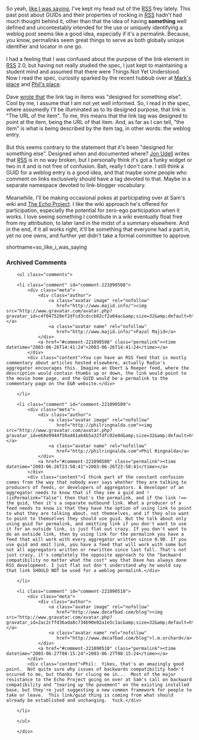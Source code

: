 So yeah,
<a href="http://www.decafbad.com/blog/tech/guids_in_rss_rock.html" target="_top">like I was saying</a>,
I've kept my head out of the <a href="http://www.decafbad.com/twiki/bin/view/Main/RSS">RSS</a> frey lately.  This past post about GUIDs and
their properties of rocking in <a href="http://www.decafbad.com/twiki/bin/view/Main/RSS">RSS</a> hadn't had much thought behind it, other
than that the idea of having <strong>something</strong> well defined and uncontestably intended
for the use or uniquely identifying a weblog post seems like a good idea,
especially if it's a permalink.  Because, you know, permalinks seem great things
to serve as both globally unique identifier and locator in one go.
<br /><br />
I had a feeling that I was confused about the purpose of the link element in <a href="http://www.decafbad.com/twiki/bin/view/Main/RSS">RSS</a>
2.0, but having not really studied the spec, I just kept to maintaining a student
mind and assumed that there were Things Not Yet Understood.  Now I read the spec,
curiosity sparked by the recent hubbub over at
<a href="http://diveintomark.org/archives/2003/06/26/will_the_real_rss_validator_please_stand_up.html" target="_top">Mark's place</a>
and <a href="http://philringnalda.com/blog/2003/06/say_it_loud_im_funky_and_im_proud.php#006367" target="_top">Phil's place</a>.
<br /><br />
Dave
<a href="http://scriptingnews.userland.com/2003/06/25#theLizardBrainOfRss" target="_top">wrote that</a>
the link tag in items was "designed for something else".  Cool
by me, I assume that I am not yet well informed.  So, I read in the
spec, where assumedly I'll be illuminated as to its designed purpose,
that link is "The URL of the item".  To me, this means that the link
tag was designed to point at the item, being the URL of that item.
And, as far as I can tell, "the item" is what is being described by
the item tag, in other words: the weblog entry.
<br /><br />
But this seems contrary to the statement that it's been "designed for
something else".  Designed when and documented where?
<a href="http://weblog.infoworld.com/udell/2003/06/25.html#a732" target="_top">Jon Udell</a> writes
that <a href="http://www.decafbad.com/twiki/bin/view/Main/RSS">RSS</a> is in no way broken, but I personally think it's got a funky widget
or two in it and is not free of confusion.  Bah, really I
don't care.  I still think a GUID for a weblog entry is a good idea,
and that maybe some people who comment on links exclusively should
have a tag devoted to that.  Maybe in a separate namespace devoted
to link-blogger vocabulary.
<br /><br />
Meanwhile, I'll be making occasional pokes at participating
over at Sam's wiki and <a href="http://www.intertwingly.net/wiki/pie/FrontPage" target="_top">The Echo Project</a>.
I like the wiki approach he's
offered for participation, especially the potential for zero-ego participation
when it works.  I love seeing something I contribute in a wiki eventually
float free from my attribution, to later land in the midst of a summary
elsewhere.  And in the end, if it all works right, it'll be something
that everyone had a part in, yet no one owns, and further yet didn't take a
formal committee to approve.
<!--more-->
shortname=so_like_i_was_saying

<div id="comments" class="comments archived-comments">
            <h3>Archived Comments</h3>
            
        <ul class="comments">
            
        <li class="comment" id="comment-221090508">
            <div class="meta">
                <div class="author">
                    <a class="avatar image" rel="nofollow" 
                       href="http://www.majid.info/"><img src="http://www.gravatar.com/avatar.php?gravatar_id=c4f047528ef2dfcd3cdccb82cf2a04ac&amp;size=32&amp;default=http://mediacdn.disqus.com/1320279820/images/noavatar32.png"/></a>
                    <a class="avatar name" rel="nofollow" 
                       href="http://www.majid.info/">Fazal Majid</a>
                </div>
                <a href="#comment-221090508" class="permalink"><time datetime="2003-06-26T14:41:24">2003-06-26T14:41:24</time></a>
            </div>
            <div class="content">You can have an RSS feed that is mostly commentary about articles hosted elsewhere, actually Radio's aggregator encourages this. Imagine an Ebert & Roeper feed, where the description would contain thumbs up or down, the link would point to the movie home page, and the GUID would be a permalink to the commentary page on the E&R website.</div>
            
        </li>
    
        <li class="comment" id="comment-221090509">
            <div class="meta">
                <div class="author">
                    <a class="avatar image" rel="nofollow" 
                       href="http://philringnalda.com"><img src="http://www.gravatar.com/avatar.php?gravatar_id=e68e9944f50a481a64b5a32fdfc02e0d&amp;size=32&amp;default=http://mediacdn.disqus.com/1320279820/images/noavatar32.png"/></a>
                    <a class="avatar name" rel="nofollow" 
                       href="http://philringnalda.com">Phil Ringnalda</a>
                </div>
                <a href="#comment-221090509" class="permalink"><time datetime="2003-06-26T23:58:41">2003-06-26T23:58:41</time></a>
            </div>
            <div class="content">I think part of the constant confusion comes from the way that nobody ever says whether they are talking to producers of feeds, or developers of aggregators. A developer of an aggregator needs to know that if they see a guid and !(isPermalink="false") then that's the permalink, and if the link !== the guid, then it's a separate outbound link. What a producer of a feed needs to know is that they have the option of using link to point to what they are talking about, not themselves, and if they also want to point to themselves they should use guid. But the talk about only using guid for permalink, and omitting link if you don't want to use it for an outside link, is just flat out crazy. If you don't want to do an outside link, then by using link for the permalink you have a feed that will work with every aggregator written since 0.90. If you use guid and omit link, you have a feed that will work with some but not all aggregators written or rewritten since last fall. That's not just crazy, it's completely the opposite approach to the "backward compatibility no matter what the cost" way that Dave has always done RSS development. I just flat out don't understand why he would say that link SHOULD NOT be used for a weblog permalink.</div>
            
        </li>
    
        <li class="comment" id="comment-221090510">
            <div class="meta">
                <div class="author">
                    <a class="avatar image" rel="nofollow" 
                       href="http://www.decafbad.com/blog"><img src="http://www.gravatar.com/avatar.php?gravatar_id=2ac2cffd36ada8c734b90e02a1e5c1ac&amp;size=32&amp;default=http://mediacdn.disqus.com/1320279820/images/noavatar32.png"/></a>
                    <a class="avatar name" rel="nofollow" 
                       href="http://www.decafbad.com/blog">l.m.orchard</a>
                </div>
                <a href="#comment-221090510" class="permalink"><time datetime="2003-06-27T08:15:24">2003-06-27T08:15:24</time></a>
            </div>
            <div class="content">Phil:  Yikes, that's an amazingly good point.  Not quite sure why issues of backwards compatibility hadn't occured to me, but thanks for cluing me in...  Most of the major resistance to the Echo Project going on over at Sam's call on backward compatibility and "tearing up the pavement" on the existing installed base, but they're just suggesting a new common framework for people to take or leave.  This link/guid thing is coming from what should already be established and unchanging.  Yuck.</div>
            
        </li>
    
        </ul>
    
        </div>
    